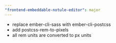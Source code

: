 ```yaml
---
"frontend-embeddable-notule-editor": major
---
```


- replace ember-cli-sass with ember-cli-postcss
- add postcss-rem-to-pixels
- all rem units are converted to px units